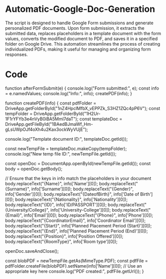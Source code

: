 # Automatic-Google-Doc-Generation
The script is designed to handle Google Form submissions and generate personalized PDF documents. Upon form submission, it extracts the submitted data, replaces placeholders in a template document with the form values, converts the modified document to PDF, and saves it in a specified folder on Google Drive. This automation streamlines the process of creating individualized PDFs, making it useful for managing and organizing form responses.
# Code
function afterFormSubmit(e) {
  console.log("Form submitted:", e);
  const info = e.namedValues;
  console.log("Info:", info);
  createPDF(info);
}

function createPDF(info) {
  const pdfFolder = DriveApp.getFolderById("1nZ4HpclMfbX_vEPPZk_S3HZ1ZQc4pP6V");
  const tempFolder = DriveApp.getFolderById("1H2Ur-1F1rYFYb3e4nVyB0iBA5Mml7daT");
  const templateDoc = DriveApp.getFileById("1BAedBJmaWf_Hm-gLsUWpOJf4oXh4u2Kax3ockWyVUjE");

  console.log("Template document ID:", templateDoc.getId());

  const newTempFile = templateDoc.makeCopy(tempFolder);
  console.log("New temp file ID:", newTempFile.getId());

  const openDoc = DocumentApp.openById(newTempFile.getId());
  const body = openDoc.getBody();

  // Ensure that the keys in info match the placeholders in your document
  body.replaceText("{Name}", info['Name'][0]);
  body.replaceText("{Surname}", info['Surname'][0]);
  body.replaceText("{Gender}", info['Gender'][0]);
  body.replaceText("{DateofBirth}", info['Date of Birth'][0]);
  body.replaceText("{Nationality}", info['Nationality'][0]);
  body.replaceText("{ID}", info['ID/PASSPORT'][0]);
  body.replaceText("{University/College}", info['University-College'][0]);
  body.replaceText("{Email}", info['Email'][0]);
  body.replaceText("{Phone}", info['Phone'][0]);
  body.replaceText("{CoordinatorEmail}", info['Coordinator Email'][0]);
  body.replaceText("{Start}", info['Planned Placement Period (Start)'][0]);
  body.replaceText("{End}", info['Planned Placement Period (End)'][0]);
  body.replaceText("{Position}", info['Position Offered'][0]);
  body.replaceText("{RoomType}", info['Room type'][0]);

  openDoc.saveAndClose();

  const blobPDF = newTempFile.getAs(MimeType.PDF);
  const pdfFile = pdfFolder.createFile(blobPDF).setName(info['Name'][0]); // Use an appropriate key here
  console.log("PDF created:", pdfFile.getUrl());
}

